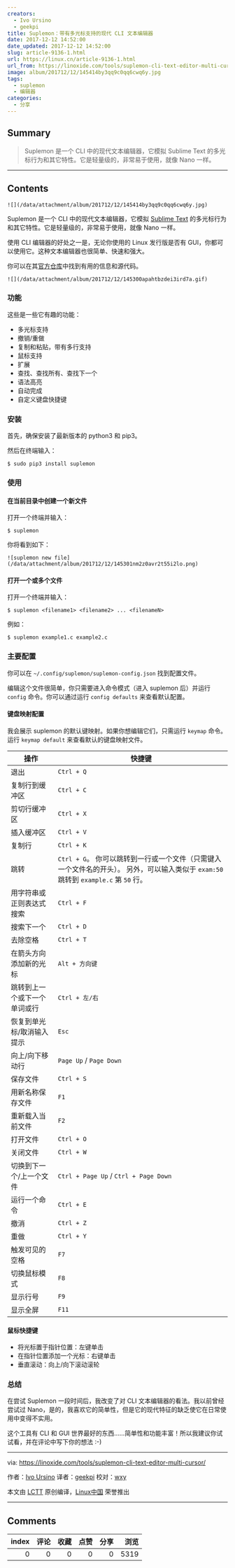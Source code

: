 ```yaml
---
creators:
  - Ivo Ursino
  - geekpi
title: Suplemon：带有多光标支持的现代 CLI 文本编辑器
date: 2017-12-12 14:52:00
date_updated: 2017-12-12 14:52:00
slug: article-9136-1.html
url: https://linux.cn/article-9136-1.html
url_from: https://linoxide.com/tools/suplemon-cli-text-editor-multi-cursor/
image: album/201712/12/145414by3qq9c0qq6cwq6y.jpg
tags:
  - suplemon
  - 编辑器
categories:
  - 分享
---
```


## Summary

> Suplemon 是一个 CLI 中的现代文本编辑器，它模拟 Sublime Text 的多光标行为和其它特性。它是轻量级的，非常易于使用，就像 Nano 一样。

***

<!-- more -->

## Contents

`![](/data/attachment/album/201712/12/145414by3qq9c0qq6cwq6y.jpg)`

Suplemon 是一个 CLI 中的现代文本编辑器，它模拟 [Sublime Text](https://linoxide.com/tools/install-sublime-text-editor-linux/) 的多光标行为和其它特性。它是轻量级的，非常易于使用，就像 Nano 一样。

使用 CLI 编辑器的好处之一是，无论你使用的 Linux 发行版是否有 GUI，你都可以使用它。这种文本编辑器也很简单、快速和强大。

你可以在其[官方仓库](https://github.com/richrd/suplemon/)中找到有用的信息和源代码。

`![](/data/attachment/album/201712/12/145300apahtbzdei3ird7a.gif)`

### 功能

这些是一些它有趣的功能：

* 多光标支持
* 撤销/重做
* 复制和粘贴，带有多行支持
* 鼠标支持
* 扩展
* 查找、查找所有、查找下一个
* 语法高亮
* 自动完成
* 自定义键盘快捷键

### 安装

首先，确保安装了最新版本的 python3 和 pip3。

然后在终端输入：

```shell
$ sudo pip3 install suplemon
```

### 使用

#### 在当前目录中创建一个新文件

打开一个终端并输入：

```shell
$ suplemon
```

你将看到如下：

`![suplemon new file](/data/attachment/album/201712/12/145301nm2z0avr2t55i2lo.png)`

#### 打开一个或多个文件

打开一个终端并输入：

```shell
$ suplemon <filename1> <filename2> ... <filenameN>
```

例如：

```shell
$ suplemon example1.c example2.c
```

### 主要配置

你可以在 `~/.config/suplemon/suplemon-config.json` 找到配置文件。

编辑这个文件很简单，你只需要进入命令模式（进入 suplemon 后）并运行 `config` 命令。你可以通过运行 `config defaults` 来查看默认配置。

#### 键盘映射配置

我会展示 suplemon 的默认键映射。如果你想编辑它们，只需运行 `keymap` 命令。运行 `keymap default` 来查看默认的键盘映射文件。

| 操作 | 快捷键 |
| --- | --- |
| 退出 | `Ctrl + Q` |
| 复制行到缓冲区 | `Ctrl + C` |
| 剪切行缓冲区 | `Ctrl + X` |
| 插入缓冲区 | `Ctrl + V` |
| 复制行 | `Ctrl + K` |
| 跳转 | `Ctrl + G`。 你可以跳转到一行或一个文件（只需键入一个文件名的开头）。 另外，可以输入类似于 `exam:50` 跳转到 `example.c` 第 `50` 行。 |
| 用字符串或正则表达式搜索 | `Ctrl + F` |
| 搜索下一个 | `Ctrl + D` |
| 去除空格 | `Ctrl + T` |
| 在箭头方向添加新的光标 | `Alt + 方向键` |
| 跳转到上一个或下一个单词或行 | `Ctrl + 左/右` |
| 恢复到单光标/取消输入提示 | `Esc` |
| 向上/向下移动行 | `Page Up` / `Page Down` |
| 保存文件 | `Ctrl + S` |
| 用新名称保存文件 | `F1` |
| 重新载入当前文件 | `F2` |
| 打开文件 | `Ctrl + O` |
| 关闭文件 | `Ctrl + W` |
| 切换到下一个/上一个文件 | `Ctrl + Page Up` / `Ctrl + Page Down` |
| 运行一个命令 | `Ctrl + E` |
| 撤消 | `Ctrl + Z` |
| 重做 | `Ctrl + Y` |
| 触发可见的空格 | `F7` |
| 切换鼠标模式 | `F8` |
| 显示行号 | `F9` |
| 显示全屏 | `F11` |

#### 鼠标快捷键

* 将光标置于指针位置：左键单击
* 在指针位置添加一个光标：右键单击
* 垂直滚动：向上/向下滚动滚轮

### 总结

在尝试 Suplemon 一段时间后，我改变了对 CLI 文本编辑器的看法。我以前曾经尝试过 Nano，是的，我喜欢它的简单性，但是它的现代特征的缺乏使它在日常使用中变得不实用。

这个工具有 CLI 和 GUI 世界最好的东西……简单性和功能丰富！所以我建议你试试看，并在评论中写下你的想法 :-)

---

via: <https://linoxide.com/tools/suplemon-cli-text-editor-multi-cursor/>

作者：[Ivo Ursino](https://linoxide.com/author/ursinov/) 译者：[geekpi](https://github.com/geekpi) 校对：[wxy](https://github.com/wxy)

本文由 [LCTT](https://github.com/LCTT/TranslateProject) 原创编译，[Linux中国](https://linux.cn/) 荣誉推出

***

## Comments


|   index |   评论 |   收藏 |   点赞 |   分享 |   浏览 |
|--------:|-------:|-------:|-------:|-------:|-------:|
|       0 |      0 |      0 |      0 |      0 |   5319 |
